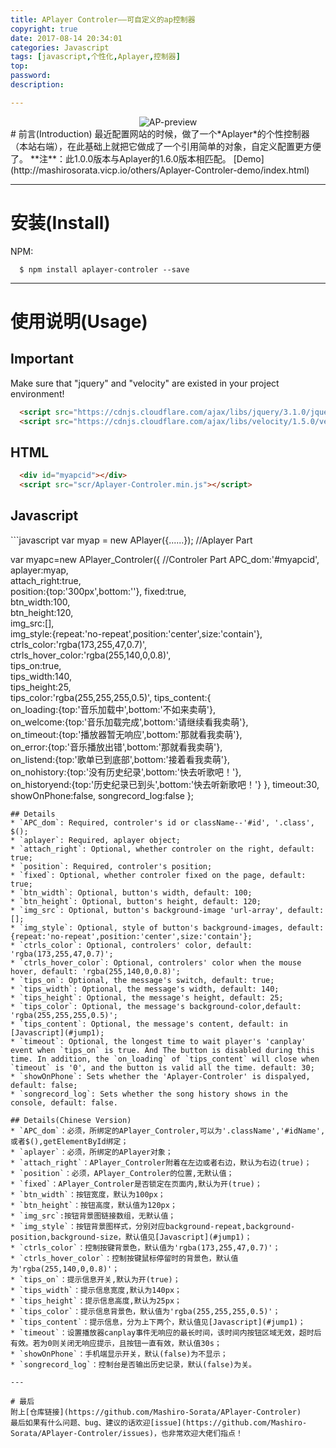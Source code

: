 ```yaml
---
title: APlayer Controler——可自定义的ap控制器
copyright: true
date: 2017-08-14 20:34:01
categories: Javascript
tags: [javascript,个性化,Aplayer,控制器]
top:
password:
description:

---
```

<div align="center"><img alt="AP-preview" src="http://oty1v077k.bkt.clouddn.com/apctrler-instruction.png"></div>
# 前言(Introduction)
最近配置网站的时候，做了一个*Aplayer*的个性控制器（本站右端），在此基础上就把它做成了一个引用简单的对象，自定义配置更方便了。
**注**：此1.0.0版本与Aplayer的1.6.0版本相匹配。
[Demo](http://mashirosorata.vicp.io/others/Aplayer-Controler-demo/index.html)
<!-- more -->

---

# 安装(Install)
NPM:
```git
  $ npm install aplayer-controler --save
```

---

# 使用说明(Usage)
## Important
  Make sure that "jquery" and "velocity" are existed in your project environment!
  ```html
    <script src="https://cdnjs.cloudflare.com/ajax/libs/jquery/3.1.0/jquery.min.js"></script>
    <script src="https://cdnjs.cloudflare.com/ajax/libs/velocity/1.5.0/velocity.min.js"></script>
  ```
## HTML
  ```html
    <div id="myapcid"></div>
    <script src="scr/Aplayer-Controler.min.js"></script>
  ```
<h2 id="jump1">Javascript</h2>
  ```javascript
  var myap = new APlayer({......});  //Aplayer Part

  var myapc=new APlayer_Controler({  //Controler Part
        APC_dom:'#myapcid',														
        aplayer:myap,														
        attach_right:true,													
        position:{top:'300px',bottom:''},
        fixed:true,															
        btn_width:100,														
        btn_height:120,														
        img_src:[],															
        img_style:{repeat:'no-repeat',position:'center',size:'contain'},
        ctrls_color:'rgba(173,255,47,0.7)',			
        ctrls_hover_color:'rgba(255,140,0,0.8)',		
        tips_on:true,														
        tips_width:140,														
        tips_height:25,														
        tips_color:'rgba(255,255,255,0.5)',
        tips_content:{														
            on_loading:{top:'音乐加载中',bottom:'不如来卖萌'},			
            on_welcome:{top:'音乐加载完成',bottom:'请继续看我卖萌'},		
            on_timeout:{top:'播放器暂无响应',bottom:'那就看我卖萌'},		
            on_error:{top:'音乐播放出错',bottom:'那就看我卖萌'},			
            on_listend:{top:'歌单已到底部',bottom:'接着看我卖萌'},		
            on_nohistory:{top:'没有历史纪录',bottom:'快去听歌吧！'},		
            on_historyend:{top:'历史纪录已到头',bottom:'快去听新歌吧！'}
          },
        timeout:30,
        showOnPhone:false,
        songrecord_log:false
  };
  ```
## Details
  * `APC_dom`: Required, controler's id or className--'#id', '.class', $();
  * `aplayer`: Required, aplayer object;
  * `attach_right`: Optional, whether controler on the right, default: true;
  * `position`: Required, controler's position;
  * `fixed`: Optional, whether controler fixed on the page, default: true;
  * `btn_width`: Optional, button's width, default: 100;
  * `btn_height`: Optional, button's height, default: 120;
  * `img_src`: Optional, button's background-image 'url-array', default: [];
  * `img_style`: Optional, style of button's background-images, default: {repeat:'no-repeat',position:'center',size:'contain'};
  * `ctrls_color`: Optional, controlers' color, default: 'rgba(173,255,47,0.7)';
  * `ctrls_hover_color`: Optional, controlers' color when the mouse hover, default: 'rgba(255,140,0,0.8)';
  * `tips_on`: Optional, the message's switch, default: true;
  * `tips_width`: Optional, the message's width, default: 140;
  * `tips_height`: Optional, the message's height, default: 25;
  * `tips_color`: Optional, the message's background-color,default: 'rgba(255,255,255,0.5)';
  * `tips_content`: Optional, the message's content, default: in [Javascript](#jump1);
  * `timeout`: Optional, the longest time to wait player's 'canplay' event when `tips_on` is true. And The button is disabled during this time. In addition, the `on_loading` of `tips_content` will close when `timeout` is '0', and the button is valid all the time. default: 30;
  * `showOnPhone`: Sets whether the 'Aplayer-Controler' is dispalyed, default: false;
  * `songrecord_log`: Sets whether the song history shows in the console, default: false.

## Details(Chinese Version)
  * `APC_dom`：必须，所绑定的APlayer_Controler,可以为'.className','#idName',或者$(),getElementById绑定；
  * `aplayer`：必须，所绑定的APlayer对象；
  * `attach_right`：APlayer_Controler附着在左边或者右边，默认为右边(true)；
  * `position`：必须，APlayer_Controler的位置,无默认值；
  * `fixed`：APlayer_Controler是否锁定在页面内,默认为开(true)；
  * `btn_width`：按钮宽度，默认为100px；
  * `btn_height`：按钮高度，默认值为120px；
  * `img_src`:按钮背景图链接数组，无默认值；
  * `img_style`：按钮背景图样式，分别对应background-repeat,background-position,background-size，默认值见[Javascript](#jump1)；
  * `ctrls_color`：控制按键背景色，默认值为'rgba(173,255,47,0.7)'；
  * `ctrls_hover_color`：控制按键鼠标停留时的背景色，默认值为'rgba(255,140,0,0.8)'；
  * `tips_on`：提示信息开关,默认为开(true)；
  * `tips_width`：提示信息宽度,默认为140px；
  * `tips_height`：提示信息高度,默认为25px；
  * `tips_color`：提示信息背景色，默认值为'rgba(255,255,255,0.5)'；
  * `tips_content`：提示信息，分为上下两个，默认值见[Javascript](#jump1)；
  * `timeout`：设置播放器canplay事件无响应的最长时间，该时间内按钮区域无效，超时后有效。若为0则关闭无响应提示，且按钮一直有效，默认值30s；
  * `showOnPhone`：手机端显示开关，默认(false)为不显示；
  * `songrecord_log`：控制台是否输出历史记录，默认(false)为关。

---

# 最后
附上[仓库链接](https://github.com/Mashiro-Sorata/APlayer-Controler)
最后如果有什么问题、bug、建议的话欢迎[issue](https://github.com/Mashiro-Sorata/APlayer-Controler/issues)，也非常欢迎大佬们指点！
